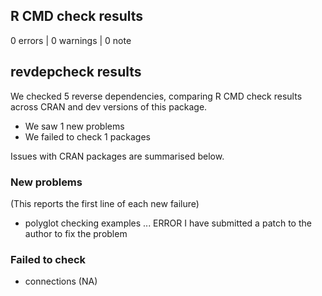 ## R CMD check results

0 errors | 0 warnings | 0 note

## revdepcheck results

We checked 5 reverse dependencies, comparing R CMD check results across CRAN and dev versions of this package.

 * We saw 1 new problems
 * We failed to check 1 packages

Issues with CRAN packages are summarised below.

### New problems
(This reports the first line of each new failure)

* polyglot
  checking examples ... ERROR
  I have submitted a patch to the author to fix the problem

### Failed to check

* connections (NA)
